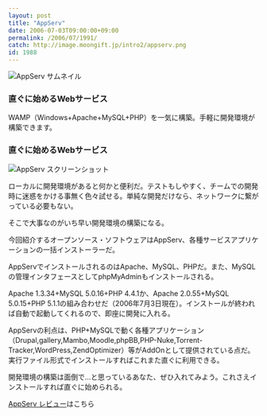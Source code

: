 ```yaml
---
layout: post
title: "AppServ"
date: 2006-07-03T09:00:00+09:00
permalink: /2006/07/1991/
catch: http://image.moongift.jp/intro2/appserv.png
id: 1988
---
```

 ![AppServ サムネイル](http://image.moongift.jp/intro2/appserv.t.png "AppServ サムネイル")
  

### 直ぐに始めるWebサービス
  
WAMP（Windows+Apache+MySQL+PHP）を一気に構築。手軽に開発環境が構築できます。  
<!--more-->  

### 直ぐに始めるWebサービス
  

![AppServ スクリーンショット](http://image.moongift.jp/intro2/appserv.png "AppServ スクリーンショット")

  

ローカルに開発環境があると何かと便利だ。テストもしやすく、チームでの開発時に迷惑をかける事無く色々試せる。単純な開発だけなら、ネットワークに繋がっている必要もない。

  

そこで大事なのがいち早い開発環境の構築になる。

  

今回紹介するオープンソース・ソフトウェアはAppServ、各種サービスアプリケーションの一括インストーラーだ。

  

AppServでインストールされるのはApache、MySQL、PHPだ。また、MySQLの管理インタフェースとしてphpMyAdminもインストールされる。

  

Apache 1.3.34+MySQL 5.0.16+PHP 4.4.1か、Apache 2.0.55+MySQL 5.0.15+PHP 5.1.1の組み合わせだ（2006年7月3日現在）。インストールが終われば自動で起動してくれるので、即座に開発に入れる。

  

AppServの利点は、PHP+MySQLで動く各種アプリケーション（Drupal,gallery,Mambo,Moodle,phpBB,PHP-Nuke,Torrent-Tracker,WordPress,ZendOptimizer）等がAddOnとして提供されている点だ。実行ファイル形式でインストールすればこれまた直ぐに利用できる。

  

開発環境の構築は面倒で…と思っているあなた、ぜひ入れてみよう。これさえインストールすれば直ぐに始められる。

  

[AppServ レビュー](http://oss.moongift.jp/review/i-1993.html)はこちら

